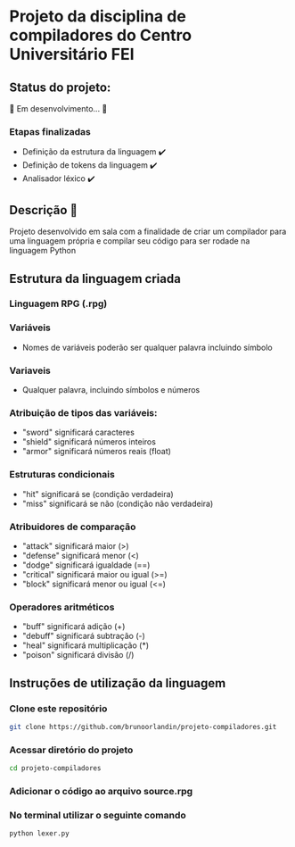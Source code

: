 # Projeto da disciplina de compiladores do Centro Universitário FEI

## Status do projeto:

🚧 Em desenvolvimento... 🚧

### Etapas finalizadas
- Definição da estrutura da linguagem ✔️
- Definição de tokens da linguagem ✔️
- Analisador léxico ✔️

## Descrição 📌 <a name="description"></a>

Projeto desenvolvido em sala com a finalidade de criar um compilador para uma linguagem própria e compilar seu código para ser rodade na linguagem Python

## Estrutura da linguagem criada

### Linguagem RPG (.rpg)

### Variáveis

- Nomes de variáveis poderão ser qualquer palavra incluindo símbolo

### Variaveis

- Qualquer palavra, incluindo símbolos e números

### Atribuição de tipos das variáveis:

- "sword" significará caracteres
- "shield" significará números inteiros
- "armor" significará números reais (float)

### Estruturas condicionais

- "hit" significará se (condição verdadeira)
- "miss" significará se não (condição não verdadeira)

### Atribuidores de comparação

- "attack" significará maior (>)
- "defense" significará menor (<)
- "dodge" significará igualdade (==)
- "critical" significará maior ou igual (>=)
- "block" significará menor ou igual (<=)

### Operadores aritméticos

- "buff" significará adição (+)
- "debuff" significará subtração (-)
- "heal" significará multiplicação (*)
- "poison" significará divisão (/)

## Instruções de utilização da linguagem

### Clone este repositório
```bash
git clone https://github.com/brunoorlandin/projeto-compiladores.git
```
### Acessar diretório do projeto
```bash
cd projeto-compiladores
```

### Adicionar o código ao arquivo source.rpg

### No terminal utilizar o seguinte comando
```bash
python lexer.py
```